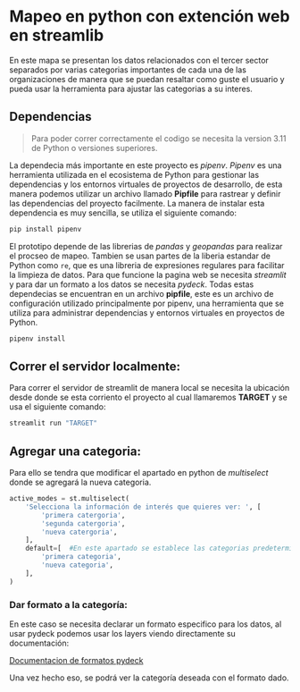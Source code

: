 # Mapeo en python con extención web en streamlib

En este mapa se presentan los datos relacionados con el tercer sector separados por varias categorias importantes de cada una de las organizaciones de manera que se puedan resaltar como guste el usuario y pueda usar la herramienta para ajustar las categorias a su interes.

## Dependencias

> Para poder correr correctamente el codigo se necesita la version 3.11 de Python o versiones superiores.

La dependecia más importante en este proyecto es _pipenv_. _Pipenv_ es una herramienta utilizada en el ecosistema de Python para gestionar las dependencias y los entornos virtuales de proyectos de desarrollo, de esta manera podemos utilizar un archivo llamado **Pipfile** para rastrear y definir las dependencias del proyecto facilmente. La manera de instalar esta dependencia es muy sencilla, se utiliza el siguiente comando:
```bash
pip install pipenv
```

El prototipo depende de las librerias de _pandas_ y _geopandas_ para realizar el procseo de mapeo. Tambien se usan partes de la liberia estandar de Python como `re`, que es una libreria de expresiones regulares para facilitar la limpieza de datos.
Para que funcione la pagina web se necesita _streamlit_ y para dar un formato a los datos se necesita _pydeck_.
Todas estas dependecias se encuentran en un archivo __pipfile__, este es un archivo de configuración utilizado principalmente por pipenv, una herramienta que se utiliza para administrar dependencias y entornos virtuales en proyectos de Python.

```bash
pipenv install
```

## Correr el servidor localmente:
Para correr el servidor de streamlit de manera local se necesita la ubicación desde donde se esta corriento el proyecto al cual llamaremos **TARGET** y se usa el siguiente comando:

```bash
streamlit run "TARGET"
```

## Agregar una categoria:
Para ello se tendra que modificar el apartado en python de _multiselect_ donde se agregará la nueva categoria.

```python
active_modes = st.multiselect( 
    'Selecciona la información de interés que quieres ver: ', [
        'primera catergoria',
        'segunda catergoria',
        'nueva catergoria',
    ],
    default=[  #En este apartado se establece las categorias predeterminadas
        'primera categoria',
        'nueva categoria',
    ],
)
```
### Dar formato a la categoría:
En este caso se necesita declarar un formato especifico para los datos, al usar pydeck podemos usar los layers viendo directamente su documentación:

[Documentacion de formatos pydeck](https://deckgl.readthedocs.io/en/latest/index.html)

Una vez hecho eso, se podrá ver la categoría deseada con el formato dado.
